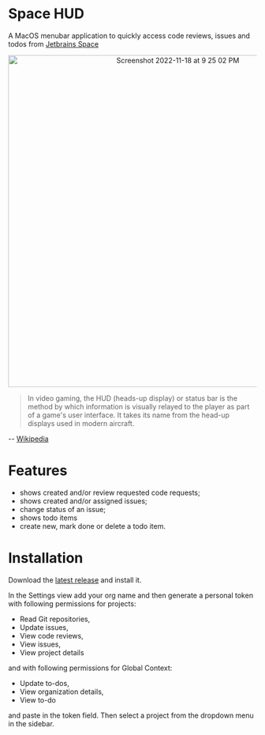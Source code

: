 # Space HUD

A MacOS menubar application to quickly access code reviews, issues and todos from [Jetbrains Space](https://www.jetbrains.com/space/)

<p align="center">
  <img width="672" alt="Screenshot 2022-11-18 at 9 25 02 PM" src="https://user-images.githubusercontent.com/9363150/202829994-baa757e2-8cef-411f-8624-852d18fa884c.png">
</p>

>In video gaming, the HUD (heads-up display) or status bar is the method by which information is visually relayed to the player as part of a game's user interface. It takes its name from the head-up displays used in modern aircraft.

 -- [Wikipedia](https://en.wikipedia.org/wiki/HUD_(video_gaming))

# Features

 - shows created and/or review requested code requests;
 - shows created and/or assigned issues;
 - change status of an issue;
 - shows todo items
 - create new, mark done or delete a todo item.

# Installation

Download the [latest release](https://github.com/menubar-apps/Space-HUD/releases) and install it.

In the Settings view add your org name and then generate a personal token with following permissions for projects:
 - Read Git repositories,
 - Update issues,
 - View code reviews,
 - View issues,
 - View project details

and with following permissions for Global Context:

 - Update to-dos,
 - View organization details,
 - View to-do

and paste in the token field. Then select a project from the dropdown menu in the sidebar.
